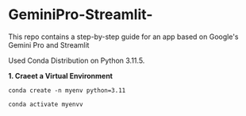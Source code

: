 # GeminiPro-Streamlit-
This repo contains a step-by-step guide for an app based on Google's Gemini Pro and Streamlit

Used Conda Distribution on Python 3.11.5.



**1. Craeet a Virtual Environment**

```
conda create -n myenv python=3.11
```

```
conda activate myenvv
```
